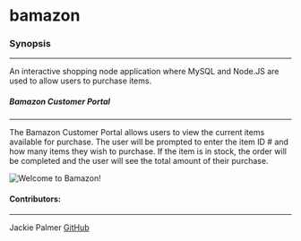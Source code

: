# bamazon

### Synopsis
***

An interactive shopping node application where MySQL and Node.JS are used to allow users to purchase items.

##### Bamazon Customer Portal
***

The Bamazon Customer Portal allows users to view the current items available for purchase.  The user will be prompted to enter the item ID # and how many items they wish to purchase.  If the item is in stock, the order will be completed and the user will see the total amount of their purchase.

![Welcome to Bamazon!](https://jaquep.github.com/Bamazon/bamazon1.png)

#### Contributors:
***

Jackie Palmer [GitHub](https://github.com/jacquep)